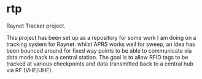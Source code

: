 # rtp
Raynet Tracker project.


This project has been set up as a repository for some work I am doing on a tracking system for Raynet. 
whilst APRS works well for sweep, an idea has been bounced around for fixed way points to be able to communicate via data mode back to a central station. The goal is to allow RFID tags to be tracked at various checkpoints and data transmitted back to a central hub via RF (VHF/UHF).


